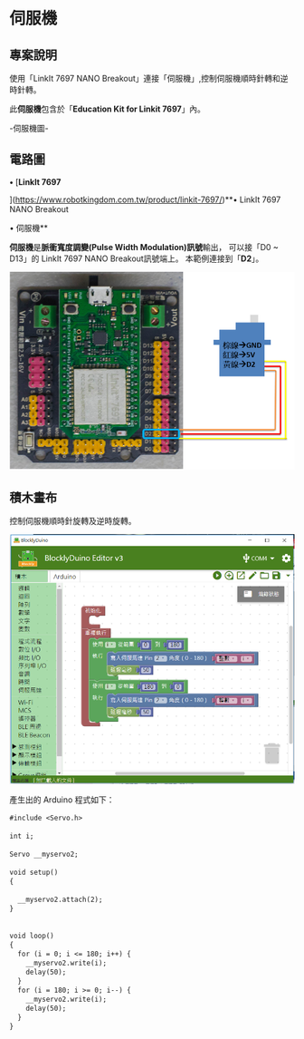 # 伺服機

## 專案說明

使用「LinkIt 7697 NANO Breakout」連接「伺服機」,控制伺服機順時針轉和逆時針轉。
  
此**伺服機**包含於「**Education Kit for Linkit 7697**」內。
  
-伺服機圖-

## 電路圖

**•**	[**LinkIt 7697**
  
](https://www.robotkingdom.com.tw/product/linkit-7697/)**•	LinkIt 7697 NANO Breakout
  
•	伺服機**

**伺服機**是**脈衝寬度調變\(Pulse Width Modulation\)訊號**輸出， 可以接「D0 ~ D13」的 LinkIt 7697 NANO Breakout訊號端上。 本範例連接到「**D2**」。

![](../.gitbook/assets/linkit7697_servo_01.png)

## 積木畫布

控制伺服機順時針旋轉及逆時旋轉。

![](../.gitbook/assets/linkit7697_servo_02.png)

產生出的 Arduino 程式如下：

```text
#include <Servo.h>

int i;

Servo __myservo2;

void setup()
{

  __myservo2.attach(2);
}


void loop()
{
  for (i = 0; i <= 180; i++) {
    __myservo2.write(i);
    delay(50);
  }
  for (i = 180; i >= 0; i--) {
    __myservo2.write(i);
    delay(50);
  }
}

```



